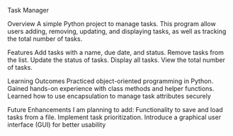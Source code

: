 Task Manager

Overview
A simple Python project to manage tasks. This program allow users  adding, removing, updating, and displaying tasks, as well as tracking the total number of tasks.

Features
Add tasks with a name, due date, and status.
Remove tasks from the list.
Update the status of tasks.
Display all tasks.
View the total number of tasks.

Learning Outcomes
Practiced object-oriented programming in Python.
Gained hands-on experience with class methods and helper functions.
Learned how to use encapsulation to manage task attributes securely


Future Enhancements
I am planning to add:
Functionality to save and load tasks from a file. 
Implement task prioritization.
Introduce a graphical user interface (GUI) for better usability
